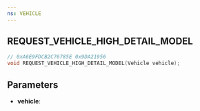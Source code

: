 ```yaml
---
ns: VEHICLE
---
```

## REQUEST_VEHICLE_HIGH_DETAIL_MODEL

```c
// 0xA6E9FDCB2C76785E 0x9DA21956
void REQUEST_VEHICLE_HIGH_DETAIL_MODEL(Vehicle vehicle);
```


## Parameters
* **vehicle**: 


